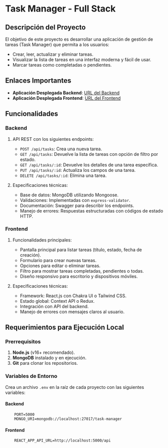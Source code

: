 # Task Manager - Full Stack

## Descripción del Proyecto

El objetivo de este proyecto es desarrollar una aplicación de gestión de tareas (Task Manager) que permita a los usuarios:

- Crear, leer, actualizar y eliminar tareas.
- Visualizar la lista de tareas en una interfaz moderna y fácil de usar.
- Marcar tareas como completadas o pendientes.

## Enlaces Importantes

- **Aplicación Desplegada Backend**: [URL del Backend](#)
- **Aplicación Desplegada Frontend**: [URL del Frontend](#)

## Funcionalidades

### Backend

1. API REST con los siguientes endpoints:
   - `POST /api/tasks`: Crea una nueva tarea.
   - `GET /api/tasks`: Devuelve la lista de tareas con opción de filtro por estado.
   - `GET /api/tasks/:id`: Devuelve los detalles de una tarea específica.
   - `PUT /api/tasks/:id`: Actualiza los campos de una tarea.
   - `DELETE /api/tasks/:id`: Elimina una tarea.

2. Especificaciones técnicas:
   - Base de datos: MongoDB utilizando Mongoose.
   - Validaciones: Implementadas con `express-validator`.
   - Documentación: Swagger para describir los endpoints.
   - Manejo de errores: Respuestas estructuradas con códigos de estado HTTP.

### Frontend

1. Funcionalidades principales:
   - Pantalla principal para listar tareas (título, estado, fecha de creación).
   - Formulario para crear nuevas tareas.
   - Opciones para editar o eliminar tareas.
   - Filtro para mostrar tareas completadas, pendientes o todas.
   - Diseño responsivo para escritorio y dispositivos móviles.

2. Especificaciones técnicas:
   - Framework: React.js con Chakra UI o Tailwind CSS.
   - Estado global: Context API o Redux.
   - Integración con API del backend.
   - Manejo de errores con mensajes claros al usuario.

## Requerimientos para Ejecución Local

### Prerrequisitos

1. **Node.js** (v16+ recomendado).
2. **MongoDB** instalado y en ejecución.
3. **Git** para clonar los repositorios.

### Variables de Entorno

Crea un archivo `.env` en la raíz de cada proyecto con las siguientes variables:

#### Backend
```env
    PORT=5000
    MONGO_URI=mongodb://localhost:27017/task-manager
```

#### Frontend
```env
    REACT_APP_API_URL=http://localhost:5000/api
```
